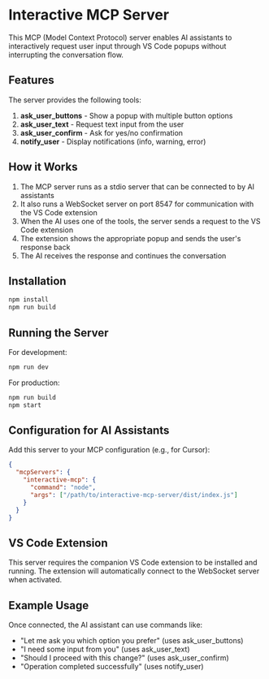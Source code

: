 # Interactive MCP Server

This MCP (Model Context Protocol) server enables AI assistants to interactively request user input through VS Code popups without interrupting the conversation flow.

## Features

The server provides the following tools:

1. **ask_user_buttons** - Show a popup with multiple button options
2. **ask_user_text** - Request text input from the user
3. **ask_user_confirm** - Ask for yes/no confirmation
4. **notify_user** - Display notifications (info, warning, error)

## How it Works

1. The MCP server runs as a stdio server that can be connected to by AI assistants
2. It also runs a WebSocket server on port 8547 for communication with the VS Code extension
3. When the AI uses one of the tools, the server sends a request to the VS Code extension
4. The extension shows the appropriate popup and sends the user's response back
5. The AI receives the response and continues the conversation

## Installation

```bash
npm install
npm run build
```

## Running the Server

For development:
```bash
npm run dev
```

For production:
```bash
npm run build
npm start
```

## Configuration for AI Assistants

Add this server to your MCP configuration (e.g., for Cursor):

```json
{
  "mcpServers": {
    "interactive-mcp": {
      "command": "node",
      "args": ["/path/to/interactive-mcp-server/dist/index.js"]
    }
  }
}
```

## VS Code Extension

This server requires the companion VS Code extension to be installed and running. The extension will automatically connect to the WebSocket server when activated.

## Example Usage

Once connected, the AI assistant can use commands like:

- "Let me ask you which option you prefer" (uses ask_user_buttons)
- "I need some input from you" (uses ask_user_text)
- "Should I proceed with this change?" (uses ask_user_confirm)
- "Operation completed successfully" (uses notify_user) 